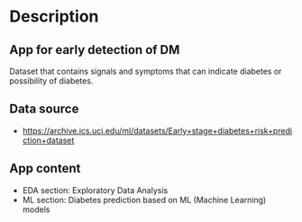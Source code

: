 # Description
## App for early detection of DM
Dataset that contains signals and symptoms that can indicate diabetes or possibility of diabetes.
		
## Data source
- https://archive.ics.uci.edu/ml/datasets/Early+stage+diabetes+risk+prediction+dataset

## App content
- EDA section: Exploratory Data Analysis
- ML section: Diabetes prediction based on ML (Machine Learning) models
